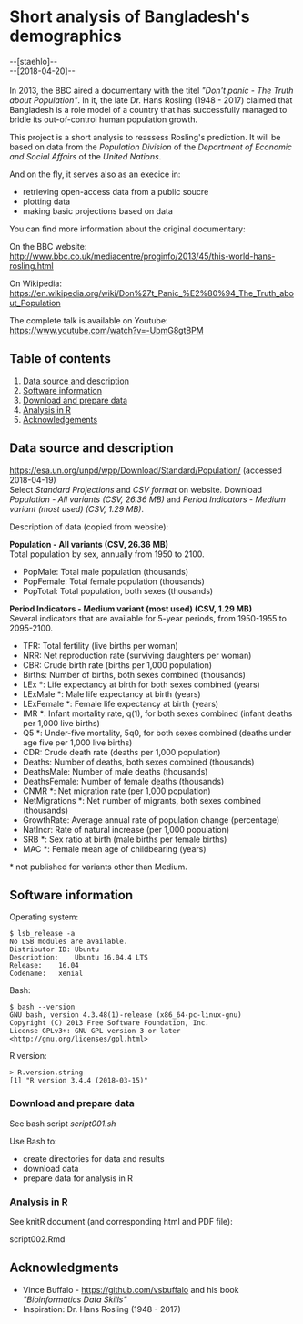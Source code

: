 # Short analysis of Bangladesh's demographics

--[staehlo]--\
--[2018-04-20]--\
\
In 2013, the BBC aired a documentary with the titel *"Don't panic - The Truth about Population"*.
In it, the late Dr. Hans Rosling (1948 - 2017) claimed that Bangladesh is a role model of a country that has successfully managed to bridle its out-of-control human population growth.

This project is a short analysis to reassess Rosling's prediction. It will be based on data from the *Population Division* of the *Department of Economic and Social Affairs* of the *United Nations*.

And on the fly, it serves also as an execice in:

- retrieving open-access data from a public soucre
- plotting data
- making basic projections based on data

You can find more information about the original documentary:

On the BBC website:
<http://www.bbc.co.uk/mediacentre/proginfo/2013/45/this-world-hans-rosling.html>

On Wikipedia:
<https://en.wikipedia.org/wiki/Don%27t_Panic_%E2%80%94_The_Truth_about_Population>

The complete talk is available on Youtube:
<https://www.youtube.com/watch?v=-UbmG8gtBPM>


## Table of contents

1. [Data source and description](#Data_Source)
2. [Software information](#System_information)
3. [Download and prepare data](#Download_data)
4. [Analysis in R](#Analysis_in_R)
5. [Acknowledgements](#Acknowledgements)


## Data source and description <a name="Data_source"></a>
<https://esa.un.org/unpd/wpp/Download/Standard/Population/> (accessed 2018-04-19)  
Select *Standard Projections* and *CSV format* on website.
Download *Population - All variants (CSV, 26.36 MB)* and *Period Indicators - Medium variant (most used) (CSV, 1.29 MB)*.

Description of data (copied from website):

**Population - All variants (CSV, 26.36 MB)**  
Total population by sex, annually from 1950 to 2100.

- PopMale: Total male population (thousands)
- PopFemale: Total female population (thousands)
- PopTotal: Total population, both sexes (thousands)

**Period Indicators - Medium variant (most used) (CSV, 1.29 MB)**  
Several indicators that are available for 5-year periods, from 1950-1955 to 2095-2100.

- TFR: Total fertility (live births per woman)
- NRR: Net reproduction rate (surviving daughters per woman)
- CBR: Crude birth rate (births per 1,000 population)
- Births: Number of births, both sexes combined (thousands)
- LEx *: Life expectancy at birth for both sexes combined (years)
- LExMale *: Male life expectancy at birth (years)
- LExFemale *: Female life expectancy at birth (years)
- IMR *: Infant mortality rate, q(1), for both sexes combined (infant deaths per 1,000 live births)
- Q5 *: Under-five mortality, 5q0, for both sexes combined (deaths under age five per 1,000 live births)
- CDR: Crude death rate (deaths per 1,000 population)
- Deaths: Number of deaths, both sexes combined (thousands)
- DeathsMale: Number of male deaths (thousands)
- DeathsFemale: Number of female deaths (thousands)
- CNMR *: Net migration rate (per 1,000 population)
- NetMigrations *: Net number of migrants, both sexes combined (thousands)
- GrowthRate: Average annual rate of population change (percentage)
- NatIncr: Rate of natural increase (per 1,000 population)
- SRB *: Sex ratio at birth (male births per female births)
- MAC *: Female mean age of childbearing (years)

\* not published for variants other than Medium.


## Software information <a name="System_information"></a>

Operating system:

	$ lsb_release -a  
	No LSB modules are available.  
	Distributor ID:	Ubuntu  
	Description:	Ubuntu 16.04.4 LTS  
	Release:	16.04  
	Codename:	xenial
	
Bash:

	$ bash --version  
	GNU bash, version 4.3.48(1)-release (x86_64-pc-linux-gnu)  
	Copyright (C) 2013 Free Software Foundation, Inc.  
	License GPLv3+: GNU GPL version 3 or later <http://gnu.org/licenses/gpl.html>

R version:

	> R.version.string  
	[1] "R version 3.4.4 (2018-03-15)"


### Download and prepare data <a name="Download_data"></a>

See bash script *script001.sh*

Use Bash to:

- create directories for data and results
- download data
- prepare data for analysis in R


### Analysis in R <a name="Analysis_in_R"></a>

See knitR document (and corresponding html and PDF file):

script002.Rmd


## Acknowledgments <a name="Acknowledgements"></a>

* Vince Buffalo - <https://github.com/vsbuffalo> and his book *"Bioinformatics Data Skills"*
* Inspiration: Dr. Hans Rosling (1948 - 2017)
